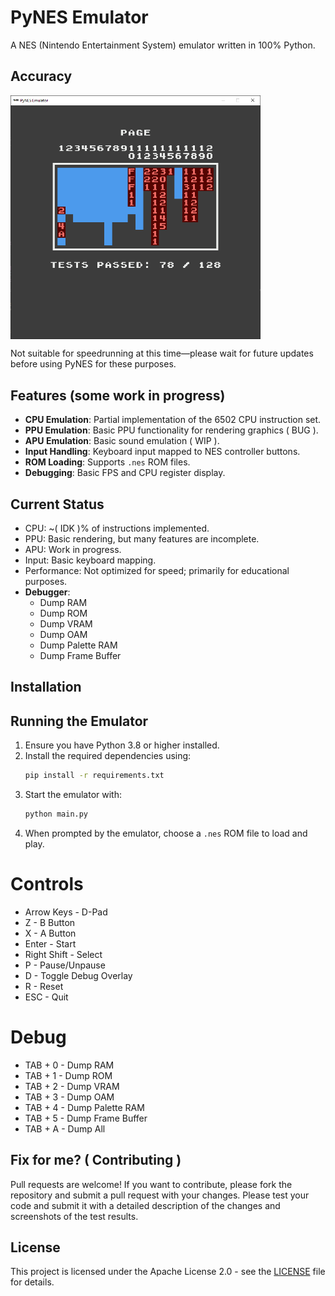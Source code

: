 # PyNES Emulator

A NES (Nintendo Entertainment System) emulator written in 100% Python.

## Accuracy

<div style="display: flex; gap: 10px;">
    <img src="./assets/screenshot/testshot 2025-10-17 195053.png" width="400" alt="PyNES Test"/>
</div>

Not suitable for speedrunning at this time—please wait for future updates before using PyNES for these purposes.

## Features (some work in progress)

- **CPU Emulation**: Partial implementation of the 6502 CPU instruction set.
- **PPU Emulation**: Basic PPU functionality for rendering graphics ( BUG ).
- **APU Emulation**: Basic sound emulation ( WIP ).
- **Input Handling**: Keyboard input mapped to NES controller buttons.
- **ROM Loading**: Supports `.nes` ROM files.
- **Debugging**: Basic FPS and CPU register display.

## Current Status

- CPU: ~( IDK )% of instructions implemented.
- PPU: Basic rendering, but many features are incomplete.
- APU: Work in progress.
- Input: Basic keyboard mapping.
- Performance: Not optimized for speed; primarily for educational purposes.
- **Debugger**:
    - Dump RAM
    - Dump ROM
    - Dump VRAM
    - Dump OAM
    - Dump Palette RAM
    - Dump Frame Buffer

## Installation

## Running the Emulator

1. Ensure you have Python 3.8 or higher installed.
2. Install the required dependencies using:
   ```bash
   pip install -r requirements.txt
   ```
3. Start the emulator with:
   ```bash
   python main.py
   ```
4. When prompted by the emulator, choose a `.nes` ROM file to load and play.

# Controls
- Arrow Keys - D-Pad
- Z - B Button
- X - A Button
- Enter - Start
- Right Shift - Select
- P - Pause/Unpause
- D - Toggle Debug Overlay
- R - Reset
- ESC - Quit

# Debug

- TAB + 0 - Dump RAM
- TAB + 1 - Dump ROM
- TAB + 2 - Dump VRAM
- TAB + 3 - Dump OAM
- TAB + 4 - Dump Palette RAM
- TAB + 5 - Dump Frame Buffer
- TAB + A - Dump All

## Fix for me? ( Contributing )

Pull requests are welcome! If you want to contribute, please fork the repository and submit a pull request with your changes. Please test your code and submit it with a detailed description of the changes and screenshots of the test results.

## License

This project is licensed under the Apache License 2.0 - see the [LICENSE](LICENSE.md) file for details.
